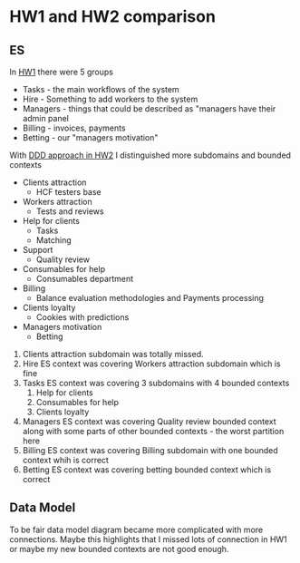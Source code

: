 # HW1 and HW2 comparison

## ES

In [HW1](/MCF/v1) there were 5 groups

- Tasks - the main workflows of the system
- Hire - Something to add workers to the system
- Managers - things that could be described as "managers have their admin panel
- Billing - invoices, payments
- Betting - our "managers motivation"

With [DDD approach in HW2](DDD.md) I distinguished more subdomains and bounded contexts

- Clients attraction
  - HCF testers base
- Workers attraction
  - Tests and reviews
- Help for clients
  - Tasks
  - Matching
- Support
  - Quality review
- Consumables for help
  - Consumables department
- Billing
  - Balance evaluation methodologies and Payments processing
- Clients loyalty
  - Cookies with predictions
- Managers motivation
  - Betting

1. Clients attraction subdomain was totally missed.
2. Hire ES context was covering Workers attraction subdomain which is fine
3. Tasks ES context was covering 3 subdomains with 4 bounded contexts
   1. Help for clients
   2. Consumables for help
   3. Clients loyalty
4. Managers ES context was covering Quality review bounded context along with some parts of other bounded contexts - the worst partition here
5. Billing ES context was covering Billing subdomain with one bounded context whih is correct
6. Betting ES context was covering betting bounded context which is correct

## Data Model

To be fair data model diagram became more complicated with more connections. Maybe this highlights that I missed lots of connection in HW1 or maybe my new bounded contexts are not good enough.
